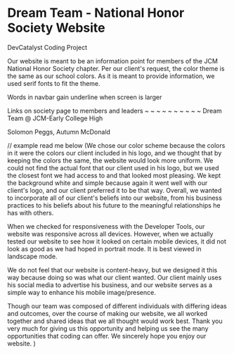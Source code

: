 # Dream Team - National Honor Society Website
DevCatalyst Coding Project

Our website is meant to be an information point for members of the JCM National Honor Society chapter. Per our client's request, the color theme is the same as our school colors. As it is meant to provide information, we used serif fonts to fit the theme. 

Words in navbar gain underline when screen is larger

Links on society page to members and leaders
~ ~ ~ ~ ~ ~ ~ ~ ~ ~
Dream Team @ JCM-Early College High

Solomon Peggs, Autumn McDonald

// example read me below
(We chose our color scheme because the colors in it were the colors our client included in his logo, and we thought that by keeping the colors the same, the website would look more uniform. We could not find the actual font that our client used in his logo, but we used the closest font we had access to and that looked most pleasing. We kept the background white and simple because again it went well with our client's logo, and our client preferred it to be that way. Overall, we wanted to incorporate all of our client's beliefs into our website, from his business practices to his beliefs about his future to the meaningful relationships he has with others.

When we checked for responsiveness with the Developer Tools, our website was responsive across all devices. However, when we actually tested our website to see how it looked on certain mobile devices, it did not look as good as we had hoped in portrait mode. It is best viewed in landscape mode.

We do not feel that our website is content-heavy, but we designed it this way because doing so was what our client wanted. Our client mainly uses his social media to advertise his business, and our website serves as a simple way to enhance his mobile image/presence.

Though our team was composed of different individuals with differing ideas and outcomes, over the course of making our website, we all worked together and shared ideas that we all thought would work best. Thank you very much for giving us this opportunity and helping us see the many opportunities that coding can offer. We sincerely hope you enjoy our website.
)
